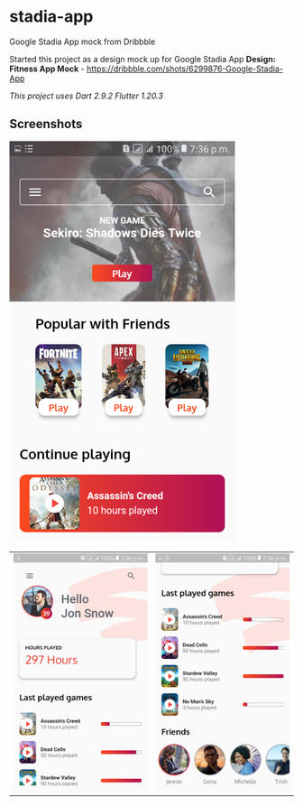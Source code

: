 # stadia-app

Google Stadia App mock from Dribbble

Started this project as a design mock up for Google Stadia App
**Design: Fitness App Mock** - https://dribbble.com/shots/6299876-Google-Stadia-App

*This project uses Dart 2.9.2*
*Flutter 1.20.3*




## Screenshots
<table style={border:"none"}><tr><td><img src="https://github.com/rjlaasish/flutter_stadia_app/blob/master/assets/app_screenshots/scshot1.png" alt="Landing Page" width="400"/></td><td><img src="https://github.com/rjlaasish/flutter_stadia_app/blob/master/assets/app_screenshots/scshot2.png" alt="Secondary Home Page" width="400"/></td></tr><tr><img src="https://github.com/rjlaasish/flutter_stadia_app/blob/master/assets/app_screenshots/scshot3.png" alt="Landing Page" width="400"/></tr></table>
